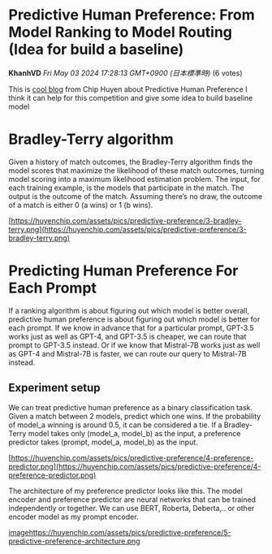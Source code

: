 # Predictive Human Preference: From Model Ranking to Model Routing (Idea for build a baseline)

**KhanhVD** *Fri May 03 2024 17:28:13 GMT+0900 (日本標準時)* (6 votes)

This is [cool blog](https://huyenchip.com/2024/02/28/predictive-human-preference.html) from Chip Huyen about Predictive Human Preference I think it can help for this competition and give some idea to build baseline model

# Bradley-Terry algorithm

Given a history of match outcomes, the Bradley-Terry algorithm finds the model scores that maximize the likelihood of these match outcomes, turning model scoring into a maximum likelihood estimation problem. The input, for each training example, is the models that participate in the match. The output is the outcome of the match. Assuming there’s no draw, the outcome of a match is either 0 (a wins) or 1 (b wins).

[https://huyenchip.com/assets/pics/predictive-preference/3-bradley-terry.png](https://huyenchip.com/assets/pics/predictive-preference/3-bradley-terry.png)

# Predicting Human Preference For Each Prompt

If a ranking algorithm is about figuring out which model is better overall, predictive human preference is about figuring out which model is better for each prompt. If we know in advance that for a particular prompt, GPT-3.5 works just as well as GPT-4, and GPT-3.5 is cheaper, we can route that prompt to GPT-3.5 instead. Or if we know that Mistral-7B works just as well as GPT-4 and Mistral-7B is faster, we can route our query to Mistral-7B instead.

## Experiment setup

We can treat predictive human preference as a binary classification task. Given a match between 2 models, predict which one wins. If the probability of model_a winning is around 0.5, it can be considered a tie. If a Bradley-Terry model takes only (model_a, model_b) as the input, a preference predictor takes (prompt, model_a, model_b) as the input.

[https://huyenchip.com/assets/pics/predictive-preference/4-preference-predictor.png](https://huyenchip.com/assets/pics/predictive-preference/4-preference-predictor.png)

The architecture of my preference predictor looks like this. The model encoder and preference predictor are neural networks that can be trained independently or together. We can use BERT, Roberta, Deberta,.. or other encoder model as my prompt encoder.

[imagehttps://huyenchip.com/assets/pics/predictive-preference/5-predictive-preference-architecture.png](https://huyenchip.com/assets/pics/predictive-preference/5-predictive-preference-architecture.png)



